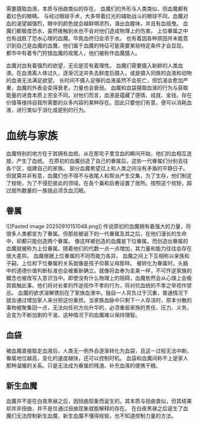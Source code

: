 需要摄取血液，本质与扭曲类似的存在。
血魔们的外形与人类类似，但血魔都有着红色的眼睛。
与经过眼球手术，大多带着红光的辅助战斗的眼球不同，血魔对血的渴望越强烈，眼中的颜色就会越鲜明浓烈，涌出血腥味，并且有血摇曳。
血魔们都极度恐水，虽然接触到水也不会对他们造成物理上的伤害。
上位眷属之中也有战胜了恐水心理的血魔。毕竟血终归会浓于水。
也有着因各种原因并未能意识到自己是血魔的血魔，他们属于血魔的特征可能需要某些特定条件才会显现。
都市中有着专门狩猎血魔的收尾人，他们被称作血魔猎人。

血魔对血有着强烈的欲望，无论是否有着理性。
血魔们需要摄入新鲜的人类血液。在血液离人体过久，逐渐沉淀并失去鲜度后摄入，或是摄入同族的血液和动物的血液无法满足欲望。
长时间不摄入足够的血液虽然不会死亡，但饥渴会愈加严重，血魔的外表会变得衰老，力量也会衰弱。
血魔和血袋摄取血液的行为与获取能量的进食本质上完全不同。对他们而言，血液是蕴藏了感情、成就、金钱、存在价值等维持自我所需要的众多内容的某种存在。因此只要他们有意，便可以消耗血液，进行类似于消化或是别的行为。

# 血统与家族
血魔特别的地方在于其拥有血统。从在那宅子里含血的瞬间开始，他们的血相互连接，产生了血统。
在原初的血魔创造了自己的眷属后，这些一代眷属们分别去往各个区，组建自己的家族。
部分血魔希望过上和人类之间没有矛盾的平静日子。但就算并非有意，血魔们也不得不与收尾人和帮派产生交集，为了生存，他们制定了规矩。为了不侵犯彼此的领域，在各个巢和后巷设置了居所。按照这个规矩，超过居所数量的一族就必须含血沉眠。

## 眷属
![[Pasted image 20250910151048.png]]
传说原初的血魔拥有着强大的力量，将很多人类都变为了眷属。但那些被诞下的一代眷属及其之后，在他们漫长的生命中，却都只能创造两个眷属。
像这样被创造的血魔是下位眷属，而创造出眷属的血魔就被称为上位眷属。随着他们的代数一点一点增加，其力量和能力往往会存在很大差异。
血魔根据上位眷属的不同而能力各异。
血魔之间上下互相称以亲族和子嗣，上位和下位眷属的关系就像是孩子仰慕父母那样。
被转化为眷属时，头脑中的道德价值判断标准也会被重新确立。就像将血奉为圭臬一样，不可忤逆家族的概念也被改写入意识当中。即使没有什么物理上的阻碍，血魔依然会从心理上会极其抵触此事。他们将对长辈的忤逆视作不孝的行为，将对抗血统的不孝之举视作禁忌。
血魔的欲求溶解镌刻在了家族血液中。独自一人背负过于沉重，普通情况下就会通过增加家人来分担这份重担。当家族血脉中只剩下一人存活时，原本分散的事物被聚集回一点，无法向任何方向升华的，必须重振家族的责任、压力、义务，会变为不断加剧的干渴，这种情况下的血魔难以保持理智。

## 血袋
被血魔直接取走血液后，人类无一例外会逐渐转化为血袋，且这一过程无法中断。眷属地位越高，变化的速度越快，还可以控制时机。
血袋和血魔间称不上是家人那种温暖的关系。只是无法成为眷属的残渣、补充血液的便携干粮。

## 新生血魔
血魔并不是在白夜黑昼之后，因扭曲现象而诞生的。其本质与扭曲类似，但其结果却并非扭曲，并不是仅通过扭曲现象就能解释的存在。
在白夜黑昼之后诞生了血魔们无法控制新生血魔，新生血魔不懂得规矩，也不知道控制力量的方法。